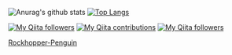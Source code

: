 ![Anurag's github stats](https://github-readme-stats.vercel.app/api?username=rockhopper-penguin&show_icons=true&theme=radical)
[![Top Langs](https://github-readme-stats.vercel.app/api/top-langs/?username=rockhopper-penguin&layout=compact)](https://github.com/anuraghazra/github-readme-stats)

[![My Qiita followers](https://qiita-badge.apiapi.app/s/rockhopper-penguin/posts.svg)](http://qiita.com/rockhopper-penguin)
[![My Qiita contributions](https://qiita-badge.apiapi.app/s/rockhopper-penguin/contributions.svg)](http://qiita.com/rockhopper-penguin)
[![My Qiita followers](https://qiita-badge.apiapi.app/s/rockhopper-penguin/followers.svg)](http://qiita.com/rockhopper-penguin)

<a href="https://rockhopper-penguin.github.io/">Rockhopper-Penguin</a>

<!--
**rockhopper-penguin/rockhopper-penguin** is a ✨ _special_ ✨ repository because its `README.md` (this file) appears on your GitHub profile.

Here are some ideas to get you started:

- 🔭 I’m currently working on ...
- 🌱 I’m currently learning ...
- 👯 I’m looking to collaborate on ...
- 🤔 I’m looking for help with ...
- 💬 Ask me about ...
- 📫 How to reach me: ...
- 😄 Pronouns: ...
- ⚡ Fun fact: ...
-->
